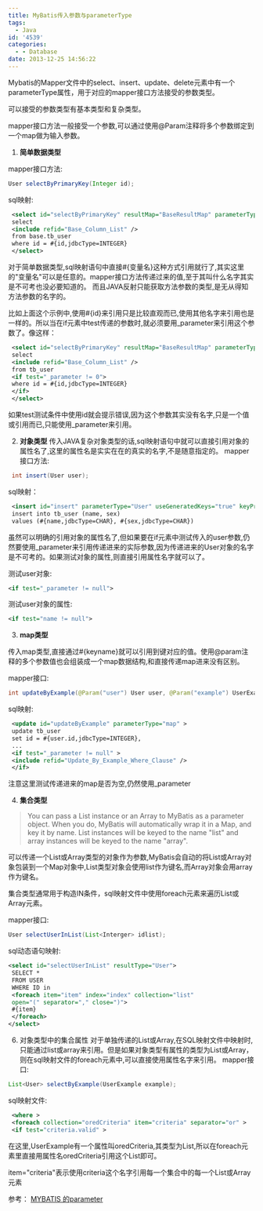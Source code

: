 ```yaml
---
title: MyBatis传入参数与parameterType
tags:
  - Java
id: '4539'
categories:
  - - Database
date: 2013-12-25 14:56:22
---
```



<!-- more -->
Mybatis的Mapper文件中的select、insert、update、delete元素中有一个parameterType属性，用于对应的mapper接口方法接受的参数类型。

可以接受的参数类型有基本类型和复杂类型。

mapper接口方法一般接受一个参数,可以通过使用@Param注释将多个参数绑定到一个map做为输入参数。

1.  **简单数据类型**

mapper接口方法:
```java
User selectByPrimaryKey(Integer id);
```
sql映射:
```xml
 <select id="selectByPrimaryKey" resultMap="BaseResultMap" parameterType="java.lang.Integer" >
 select 
 <include refid="Base_Column_List" />
 from base.tb_user
 where id = #{id,jdbcType=INTEGER}
 </select>
```

对于简单数据类型,sql映射语句中直接#{变量名}这种方式引用就行了,其实这里的"变量名"可以是任意的。mapper接口方法传递过来的值,至于其叫什么名字其实是不可考也没必要知道的。
而且JAVA反射只能获取方法参数的类型,是无从得知方法参数的名字的。

比如上面这个示例中,使用#{id}来引用只是比较直观而已,使用其他名字来引用也是一样的。所以当在if元素中test传递的参数时,就必须要用_parameter来引用这个参数了。像这样：

```xml
 <select id="selectByPrimaryKey" resultMap="BaseResultMap" parameterType="java.lang.Integer" >
 select 
 <include refid="Base_Column_List" />
 from tb_user
 <if test="_parameter != 0">
 where id = #{id,jdbcType=INTEGER}
 </if>
 </select>
```
如果test测试条件中使用id就会提示错误,因为这个参数其实没有名字,只是一个值或引用而已,只能使用_parameter来引用。

2.  **对象类型**
传入JAVA复杂对象类型的话,sql映射语句中就可以直接引用对象的属性名了,这里的属性名是实实在在的真实的名字,不是随意指定的。
mapper接口方法:
```java
 int insert(User user);
```
sql映射：
```xml
 <insert id="insert" parameterType="User" useGeneratedKeys="true" keyProperty="id">
 insert into tb_user (name, sex) 
 values (#{name,jdbcType=CHAR}, #{sex,jdbcType=CHAR})
```

虽然可以明确的引用对象的属性名了,但如果要在if元素中测试传入的user参数,仍然要使用_parameter来引用传递进来的实际参数,因为传递进来的User对象的名字是不可考的。如果测试对象的属性,则直接引用属性名字就可以了。

测试user对象:
```xml
<if test="_parameter != null">
```
测试user对象的属性:
```xml
<if test="name != null">
```
3.  **map类型**

传入map类型,直接通过#{keyname}就可以引用到键对应的值。使用@param注释的多个参数值也会组装成一个map数据结构,和直接传递map进来没有区别。

mapper接口:
```java
int updateByExample(@Param("user") User user, @Param("example") UserExample example);
```

sql映射:
```xml
 <update id="updateByExample" parameterType="map" >
 update tb_user
 set id = #{user.id,jdbcType=INTEGER},
 ...
 <if test="_parameter != null" >
 <include refid="Update_By_Example_Where_Clause" />
 </if>
```
注意这里测试传递进来的map是否为空,仍然使用_parameter

4.  **集合类型**

> You can pass a List instance or an Array to MyBatis as a parameter object. When you do, MyBatis will automatically wrap it in a Map, and key it by name. List instances will be keyed to the name "list" and array instances will be keyed to the name "array".

可以传递一个List或Array类型的对象作为参数,MyBatis会自动的将List或Array对象包装到一个Map对象中,List类型对象会使用list作为键名,而Array对象会用array作为键名。

集合类型通常用于构造IN条件，sql映射文件中使用foreach元素来遍历List或Array元素。

mapper接口:
```java
User selectUserInList(List<Interger> idlist);
```
sql动态语句映射:
```xml
<select id="selectUserInList" resultType="User">
 SELECT *
 FROM USER
 WHERE ID in
 <foreach item="item" index="index" collection="list"
 open="(" separator="," close=")">
 #{item}
 </foreach>
</select>
```

6.  对象类型中的集合属性
对于单独传递的List或Array,在SQL映射文件中映射时,只能通过list或array来引用。但是如果对象类型有属性的类型为List或Array，则在sql映射文件的foreach元素中,可以直接使用属性名字来引用。
mapper接口:
```java
List<User> selectByExample(UserExample example);
```
sql映射文件:
```xml
 <where >
 <foreach collection="oredCriteria" item="criteria" separator="or" >
 <if test="criteria.valid" >
```

在这里,UserExample有一个属性叫oredCriteria,其类型为List,所以在foreach元素里直接用属性名oredCriteria引用这个List即可。

item="criteria"表示使用criteria这个名字引用每一个集合中的每一个List或Array元素

参考：
[MYBATIS 的parameter](http://zhuyuehua.iteye.com/blog/1717525)